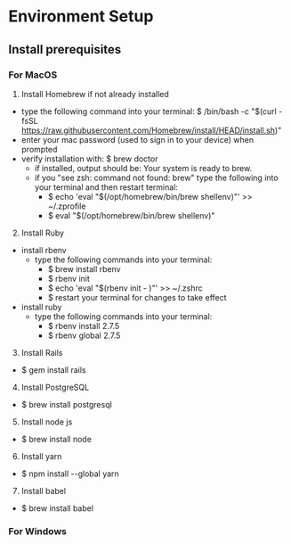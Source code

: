 # Environment Setup

## Install prerequisites
  ### For MacOS
  1. Install Homebrew if not already installed
  * type the following command into your terminal: $ /bin/bash -c "$(curl -fsSL https://raw.githubusercontent.com/Homebrew/install/HEAD/install.sh)"
  * enter your mac password (used to sign in to your device) when prompted
  * verify installation with: $ brew doctor
     * if installed, output should be: Your system is ready to brew.
     * if you "see zsh: command not found: brew" type the following into your terminal and then restart terminal: 
       * $ echo 'eval "$(/opt/homebrew/bin/brew shellenv)"' >> ~/.zprofile
       * $ eval "$(/opt/homebrew/bin/brew shellenv)"    
       
  2. Install Ruby
  * install rbenv
     * type the following commands into your terminal:
       * $ brew install rbenv
       * $ rbenv init
       * $ echo 'eval "$(rbenv init - )"' >> ~/.zshrc
       * $ restart your terminal for changes to take effect
   * install ruby
     * type the following commands into your terminal: 
       * $ rbenv install 2.7.5
       * $ rbenv global 2.7.5
 
   3. Install Rails
   * $ gem install rails
   
   4. Install PostgreSQL
   * $ brew install postgresql
   
   5. Install node js
   * $ brew install node

   6. Install yarn
   * $ npm install --global yarn
   
   7. Install babel
   * $ brew install babel
   
   ### For Windows
    
   
   
   


  
  
